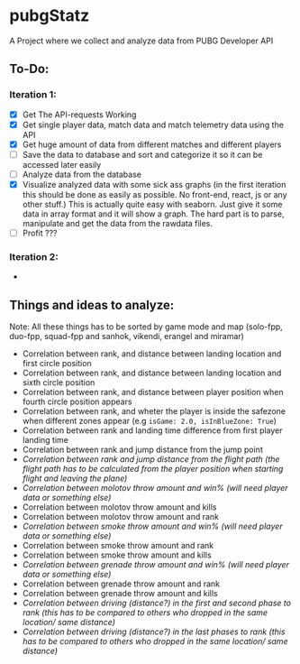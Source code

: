 # pubgStatz

A Project where we collect and analyze data from PUBG Developer API

## To-Do:
### Iteration 1: 
- [x] Get The API-requests Working
- [x] Get single player data, match data and match telemetry data using the API
- [x] Get huge amount of data from different matches and different players
- [ ] Save the data to database and sort and categorize it so it can be accessed later easily
- [ ] Analyze data from the database 
- [x] Visualize analyzed data with some sick ass graphs (in the first iteration this should be done as easily as possible. No front-end, react, js or any other stuff.) This is actually quite easy with seaborn. Just give it some data in array format and it will show a graph. The hard part is to parse, manipulate  and get the data from the rawdata files.
- [ ] Profit ???

### Iteration 2: 
-




## Things and ideas to analyze:
Note: All these things has to be sorted by game mode and map (solo-fpp, duo-fpp, squad-fpp and sanhok, vikendi, erangel and miramar) 
* Correlation between rank, and distance between landing location and first circle position
* Correlation between rank, and distance between landing location and sixth circle position
* Correlation between rank, and distance between player position when fourth circle position appears
* Correlation between rank, and wheter the player is inside the safezone when different zones appear (e.g `isGame: 2.0, isInBlueZone: True`)
* Correlation between rank and landing time difference from first player landing time
* Correlation between rank and jump distance from the jump point
* _Correlation between rank and jump distance from the flight path (the flight path has to be calculated from the player position when starting flight and leaving the plane)_
* _Correlation between molotov throw amount and win% (will need player data or something else)_
* Correlation between molotov throw amount and kills
* Correlation between molotov throw amount and rank
* _Correlation between smoke throw amount and win% (will need player data or something else)_
* Correlation between smoke throw amount and rank
* Correlation between smoke throw amount and kills
* _Correlation between grenade throw amount and win% (will need player data or something else)_
* Correlation between grenade throw amount and rank
* Correlation between grenade throw amount and kills
* _Correlation between driving (distance?) in the first and second phase to rank (this has to be compared to others who dropped in the same location/ same distance)_
* _Correlation between driving (distance?) in the last phases to rank (this has to be compared to others who dropped in the same location/ same distance)_



